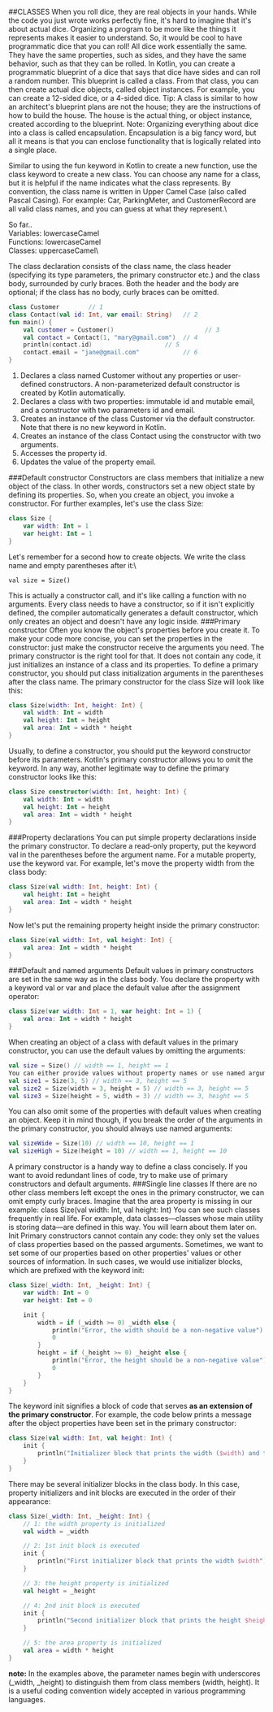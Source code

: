 ##CLASSES
When you roll dice, they are real objects in your hands. While the code you just wrote works perfectly fine, it's hard to imagine that it's about actual dice. Organizing a program to be more like the things it represents makes it easier to understand. So, it would be cool to have programmatic dice that you can roll!
All dice work essentially the same. They have the same properties, such as sides, and they have the same behavior, such as that they can be rolled. In Kotlin, you can create a programmatic blueprint of a dice that says that dice have sides and can roll a random number. This blueprint is called a class.
From that class, you can then create actual dice objects, called object instances. For example, you can create a 12-sided dice, or a 4-sided dice.
Tip: A class is similar to how an architect's blueprint plans are not the house; they are the instructions of how to build the house. The house is the actual thing, or object instance, created according to the blueprint.
Note: Organizing everything about dice into a class is called encapsulation. Encapsulation is a big fancy word, but all it means is that you can enclose functionality that is logically related into a single place.

Similar to using the fun keyword in Kotlin to create a new function, use the class keyword to create a new class.
You can choose any name for a class, but it is helpful if the name indicates what the class represents. By convention, the class name is written in Upper Camel Case (also called Pascal Casing). For example: Car, ParkingMeter, and CustomerRecord are all valid class names, and you can guess at what they represent.\

So far..\
Variables: lowercaseCamel\
Functions: lowercaseCamel\
Classes: uppercaseCamel\

The class declaration consists of the class name, the class header (specifying its type parameters, the primary constructor etc.) and the class body, surrounded by curly braces. Both the header and the body are optional; if the class has no body, curly braces can be omitted.

```kotlin
class Customer        // 1
class Contact(val id: Int, var email: String)   // 2
fun main() {
    val customer = Customer()                         // 3
    val contact = Contact(1, "mary@gmail.com")  // 4
    println(contact.id)                    // 5
    contact.email = "jane@gmail.com"            // 6
}
```

1.	Declares a class named Customer without any properties or user-defined constructors. A non-parameterized default constructor is created by Kotlin automatically.
2.	Declares a class with two properties: immutable id and mutable email, and a constructor with two parameters id and email.
3.	Creates an instance of the class Customer via the default constructor. Note that there is no new keyword in Kotlin.
4.	Creates an instance of the class Contact using the constructor with two arguments.
5.	Accesses the property id.
6.	Updates the value of the property email.
 
###Default constructor
Constructors are class members that initialize a new object of the class. In other words, constructors set a new object state by defining its properties. So, when you create an object, you invoke a constructor.
For further examples, let's use the class Size:
```kotlin
class Size {
    var width: Int = 1
    var height: Int = 1
}

```
Let's remember for a second how to create objects. We write the class name and empty parentheses after it:\

`val size = Size()`

This is actually a constructor call, and it's like calling a function with no arguments. Every class needs to have a constructor, so if it isn't explicitly defined, the compiler automatically generates a default constructor, which only creates an object and doesn't have any logic inside.
###Primary constructor
Often you know the object's properties before you create it. To make your code more concise, you can set the properties in the constructor: just make the constructor receive the arguments you need.
The primary constructor is the right tool for that. It does not contain any code, it just initializes an instance of a class and its properties. To define a primary constructor, you should put class initialization arguments in the parentheses after the class name.
The primary constructor for the class Size will look like this:
```kotlin
class Size(width: Int, height: Int) {
    val width: Int = width
    val height: Int = height
    val area: Int = width * height
}
```
Usually, to define a constructor, you should put the keyword constructor before its parameters. Kotlin's primary constructor allows you to omit the keyword.
In any way, another legitimate way to define the primary constructor looks like this:
```kotlin
class Size constructor(width: Int, height: Int) {
    val width: Int = width
    val height: Int = height
    val area: Int = width * height
}
```
###Property declarations
You can put simple property declarations inside the primary constructor. To declare a read-only property, put the keyword val in the parentheses before the argument name. For a mutable property, use the keyword var.
For example, let's move the property width from the class body:
```kotlin
class Size(val width: Int, height: Int) {
    val height: Int = height
    val area: Int = width * height
}
```
Now let's put the remaining property height inside the primary constructor:
```kotlin
class Size(val width: Int, val height: Int) {
    val area: Int = width * height
}
```
###Default and named arguments
Default values in primary constructors are set in the same way as in the class body. You declare the property with a keyword val or var and place the default value after the assignment operator:
```kotlin
class Size(var width: Int = 1, var height: Int = 1) {
    val area: Int = width * height
}
```
When creating an object of a class with default values in the primary constructor, you can use the default values by omitting the arguments:
```kotlin
val size = Size() // width == 1, height == 1
You can either provide values without property names or use named arguments when creating instances of a class:
val size1 = Size(3, 5) // width == 3, height == 5
val size2 = Size(width = 3, height = 5) // width == 3, height == 5
val size3 = Size(height = 5, width = 3) // width == 3, height == 5
```
You can also omit some of the properties with default values when creating an object. Keep it in mind though, if you break the order of the arguments in the primary constructor, you should always use named arguments:
```kotlin
val sizeWide = Size(10) // width == 10, height == 1
val sizeHigh = Size(height = 10) // width == 1, height == 10
```
A primary constructor is a handy way to define a class concisely. If you want to avoid redundant lines of code, try to make use of primary constructors and default arguments.
###Single line classes
If there are no other class members left except the ones in the primary constructor, we can omit empty curly braces. Imagine that the area property is missing in our example:
class Size(val width: Int, val height: Int)
You can see such classes frequently in real life. For example, data classes—classes whose main utility is storing data—are defined in this way. You will learn about them later on.
Init
Primary constructors cannot contain any code: they only set the values of class properties based on the passed arguments. Sometimes, we want to set some of our properties based on other properties' values or other sources of information. In such cases, we would use initializer blocks, which are prefixed with the keyword init:
```kotlin
class Size(_width: Int, _height: Int) {
    var width: Int = 0
    var height: Int = 0

    init {
        width = if (_width >= 0) _width else {
            println("Error, the width should be a non-negative value")
            0
        }
        height = if (_height >= 0) _height else {
            println("Error, the height should be a non-negative value")
            0
        }
    }
}
```
The keyword init signifies a block of code that serves **as an extension of the primary constructor**. For example, the code below prints a message after the object properties have been set in the primary constructor:
```kotlin
class Size(val width: Int, val height: Int) {
    init {
        println("Initializer block that prints the width ($width) and the height ($height)")
    }
}
```
There may be several initializer blocks in the class body. In this case, property initializers and init blocks are executed in the order of their appearance:
```kotlin
class Size(_width: Int, _height: Int) {
    // 1: the width property is initialized
    val width = _width

    // 2: 1st init block is executed
    init {
        println("First initializer block that prints the width $width")
    }

    // 3: the height property is initialized
    val height = _height

    // 4: 2nd init block is executed
    init {
        println("Second initializer block that prints the height $height")
    }

    // 5: the area property is initialized
    val area = width * height
}
```
**note:** In the examples above, the parameter names begin with underscores (_width, _height) to distinguish them from class members (width, height). It is a useful coding convention widely accepted in various programming languages.

